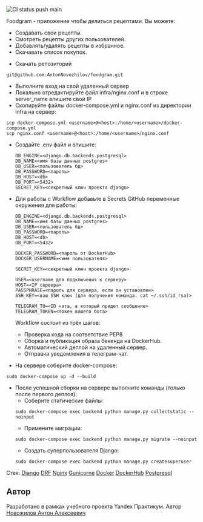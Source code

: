 ![CI status push main](https://github.com/AntonNovozhilov/foodgram/actions/workflows/main.yml/badge.svg?branch=main&event=push)

Foodgram - приложение чтобы делиться рецептами. 
Вы можете:
- Создавать свои рецепты.
- Смотреть рецепты других пользователей.
- Добавлять/удалять рецепты в избранное.
- Скачавать список покупок.

* Скачать репозиторий
```
git@github.com:AntonNovozhilov/foodgram.git
```
* Выполните вход на свой удаленный сервер
* Локально отредактируйте файл infra/nginx.conf и в строке server_name впишите свой IP
* Скопируйте файлы docker-compose.yml и nginx.conf из директории infra на сервер:
```
scp docker-compose.yml <username>@<host>:/home/<username>/docker-compose.yml
scp nginx.conf <username>@<host>:/home/<username>/nginx.conf
```

* Cоздайте .env файл и впишите:
    ```
    DB_ENGINE=<django.db.backends.postgresql>
    DB_NAME=<имя базы данных postgres>
    DB_USER=<пользователь бд>
    DB_PASSWORD=<пароль>
    DB_HOST=<db>
    DB_PORT=<5432>
    SECRET_KEY=<секретный ключ проекта django>
    ```
* Для работы с Workflow добавьте в Secrets GitHub переменные окружения для работы:
    ```
    DB_ENGINE=<django.db.backends.postgresql>
    DB_NAME=<имя базы данных postgres>
    DB_USER=<пользователь бд>
    DB_PASSWORD=<пароль>
    DB_HOST=<db>
    DB_PORT=<5432>
    
    DOCKER_PASSWORD=<пароль от DockerHub>
    DOCKER_USERNAME=<имя пользователя>
    
    SECRET_KEY=<секретный ключ проекта django>

    USER=<username для подключения к серверу>
    HOST=<IP сервера>
    PASSPHRASE=<пароль для сервера, если он установлен>
    SSH_KEY=<ваш SSH ключ (для получения команда: cat ~/.ssh/id_rsa)>

    TELEGRAM_TO=<ID чата, в который придет сообщение>
    TELEGRAM_TOKEN=<токен вашего бота>
    ```
    Workflow состоит из трёх шагов:
     - Проверка кода на соответствие PEP8
     - Сборка и публикация образа бекенда на DockerHub.
     - Автоматический деплой на удаленный сервер.
     - Отправка уведомления в телеграм-чат.  
  
* На сервере соберите docker-compose:
```
sudo docker-compose up -d --build
```
* После успешной сборки на сервере выполните команды (только после первого деплоя):
    - Соберите статические файлы:
    ```
    sudo docker-compose exec backend python manage.py collectstatic --noinput
    ```
    - Примените миграции:
    ```
    sudo docker-compose exec backend python manage.py migrate --noinput
    ```
    - Создать суперпользователя Django:
    ```
    sudo docker-compose exec backend python manage.py createsuperuser
    ```

Стек:
[Django](https://www.djangoproject.com/)
[DRF](https://www.django-rest-framework.org/)
[Nginx](https://nginx.org/)
[Gunicorne](https://gunicorn.org/)
[Docker](https://app.docker.com/)
[DockerHub](https://hub.docker.com/)
[Postgresql](https://www.postgresql.org/)
## Автор

Разработано в рамках учебного проекта Yandex Практикум. Автор [Новожилов Антон Алексеевич](https://github.com/AntonNovozhilov)
